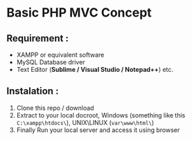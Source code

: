 # Basic PHP MVC Concept
## Requirement :
- XAMPP or equivalent software
- MySQL Database driver
- Text Editor (**Sublime / Visual Studio / Notepad++**) etc.

## Instalation :
1. Clone this repo / download
2. Extract to your local docroot, Windows (something like this `C:\xampp\htdocs\`), UNIX\LINUX (`var\www\html\`)
3. Finally Run your local server and access it using browser